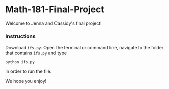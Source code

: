 # Math-181-Final-Project

Welcome to Jenna and Cassidy's final project! 

### Instructions
Download `ifs.py`. Open the terminal or command line, navigate to the folder that contains `ifs.py` and type 
```
python ifs.py
``` 
in order to run the file.  

We hope you enjoy! 
